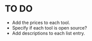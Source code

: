 # TO DO 
- Add the prices to each tool.
- Specify if each tool is open source?
- Add descriptions to each list entry.